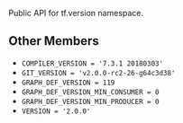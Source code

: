 
Public API for tf.version namespace.
## Other Members
- `COMPILER_VERSION = '7.3.1 20180303'`
- `GIT_VERSION = 'v2.0.0-rc2-26-g64c3d38'`
- `GRAPH_DEF_VERSION = 119`
- `GRAPH_DEF_VERSION_MIN_CONSUMER = 0`
- `GRAPH_DEF_VERSION_MIN_PRODUCER = 0`
- `VERSION = '2.0.0'`
